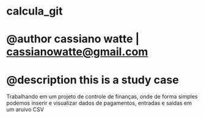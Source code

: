 # calcula_git
# @author cassiano watte | cassianowatte@gmail.com
# @description this is a study case

Trabalhando em um projeto de controle de finanças, onde de forma simples podemos inserir e visualizar dados de pagamentos, entradas e saidas em um aruivo CSV
